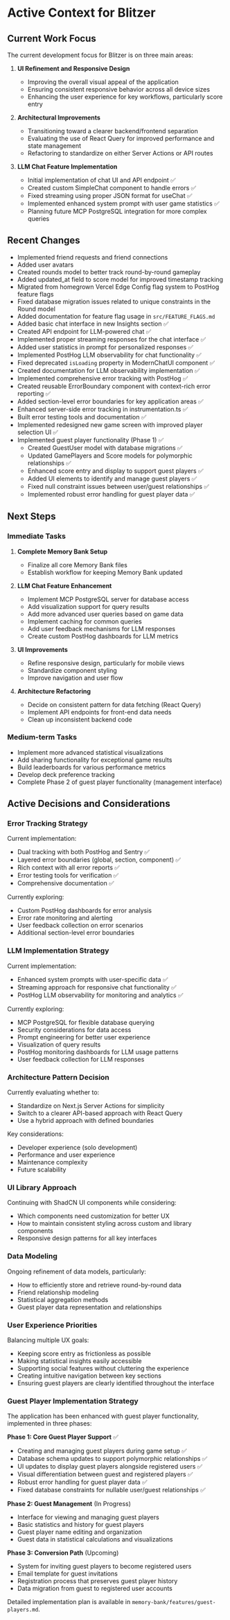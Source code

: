 # Active Context for Blitzer

## Current Work Focus

The current development focus for Blitzer is on three main areas:

1. **UI Refinement and Responsive Design**

   - Improving the overall visual appeal of the application
   - Ensuring consistent responsive behavior across all device sizes
   - Enhancing the user experience for key workflows, particularly score entry

2. **Architectural Improvements**

   - Transitioning toward a clearer backend/frontend separation
   - Evaluating the use of React Query for improved performance and state management
   - Refactoring to standardize on either Server Actions or API routes

3. **LLM Chat Feature Implementation**
   - Initial implementation of chat UI and API endpoint ✅
   - Created custom SimpleChat component to handle errors ✅
   - Fixed streaming using proper JSON format for useChat ✅
   - Implemented enhanced system prompt with user game statistics ✅
   - Planning future MCP PostgreSQL integration for more complex queries

## Recent Changes

- Implemented friend requests and friend connections
- Added user avatars
- Created rounds model to better track round-by-round gameplay
- Added updated_at field to score model for improved timestamp tracking
- Migrated from homegrown Vercel Edge Config flag system to PostHog feature flags
- Fixed database migration issues related to unique constraints in the Round model
- Added documentation for feature flag usage in `src/FEATURE_FLAGS.md`
- Added basic chat interface in new Insights section ✅
- Created API endpoint for LLM-powered chat ✅
- Implemented proper streaming responses for the chat interface ✅
- Added user statistics in prompt for personalized responses ✅
- Implemented PostHog LLM observability for chat functionality ✅
- Fixed deprecated `isLoading` property in ModernChatUI component ✅
- Created documentation for LLM observability implementation ✅
- Implemented comprehensive error tracking with PostHog ✅
- Created reusable ErrorBoundary component with context-rich error reporting ✅
- Added section-level error boundaries for key application areas ✅
- Enhanced server-side error tracking in instrumentation.ts ✅
- Built error testing tools and documentation ✅
- Implemented redesigned new game screen with improved player selection UI ✅
- Implemented guest player functionality (Phase 1) ✅
  - Created GuestUser model with database migrations ✅
  - Updated GamePlayers and Score models for polymorphic relationships ✅
  - Enhanced score entry and display to support guest players ✅
  - Added UI elements to identify and manage guest players ✅
  - Fixed null constraint issues between user/guest relationships ✅
  - Implemented robust error handling for guest player data ✅

## Next Steps

### Immediate Tasks

1. **Complete Memory Bank Setup**

   - Finalize all core Memory Bank files
   - Establish workflow for keeping Memory Bank updated

2. **LLM Chat Feature Enhancement**

   - Implement MCP PostgreSQL server for database access
   - Add visualization support for query results
   - Add more advanced user queries based on game data
   - Implement caching for common queries
   - Add user feedback mechanisms for LLM responses
   - Create custom PostHog dashboards for LLM metrics

3. **UI Improvements**

   - Refine responsive design, particularly for mobile views
   - Standardize component styling
   - Improve navigation and user flow

4. **Architecture Refactoring**
   - Decide on consistent pattern for data fetching (React Query)
   - Implement API endpoints for front-end data needs
   - Clean up inconsistent backend code

### Medium-term Tasks

- Implement more advanced statistical visualizations
- Add sharing functionality for exceptional game results
- Build leaderboards for various performance metrics
- Develop deck preference tracking
- Complete Phase 2 of guest player functionality (management interface)

## Active Decisions and Considerations

### Error Tracking Strategy

Current implementation:

- Dual tracking with both PostHog and Sentry ✅
- Layered error boundaries (global, section, component) ✅
- Rich context with all error reports ✅
- Error testing tools for verification ✅
- Comprehensive documentation ✅

Currently exploring:

- Custom PostHog dashboards for error analysis
- Error rate monitoring and alerting
- User feedback collection on error scenarios
- Additional section-level error boundaries

### LLM Implementation Strategy

Current implementation:

- Enhanced system prompts with user-specific data ✅
- Streaming approach for responsive chat functionality ✅
- PostHog LLM observability for monitoring and analytics ✅

Currently exploring:

- MCP PostgreSQL for flexible database querying
- Security considerations for data access
- Prompt engineering for better user experience
- Visualization of query results
- PostHog monitoring dashboards for LLM usage patterns
- User feedback collection for LLM responses

### Architecture Pattern Decision

Currently evaluating whether to:

- Standardize on Next.js Server Actions for simplicity
- Switch to a clearer API-based approach with React Query
- Use a hybrid approach with defined boundaries

Key considerations:

- Developer experience (solo development)
- Performance and user experience
- Maintenance complexity
- Future scalability

### UI Library Approach

Continuing with ShadCN UI components while considering:

- Which components need customization for better UX
- How to maintain consistent styling across custom and library components
- Responsive design patterns for all key interfaces

### Data Modeling

Ongoing refinement of data models, particularly:

- How to efficiently store and retrieve round-by-round data
- Friend relationship modeling
- Statistical aggregation methods
- Guest player data representation and relationships

### User Experience Priorities

Balancing multiple UX goals:

- Keeping score entry as frictionless as possible
- Making statistical insights easily accessible
- Supporting social features without cluttering the experience
- Creating intuitive navigation between key sections
- Ensuring guest players are clearly identified throughout the interface

### Guest Player Implementation Strategy

The application has been enhanced with guest player functionality, implemented in three phases:

**Phase 1: Core Guest Player Support** ✅

- Creating and managing guest players during game setup ✅
- Database schema updates to support polymorphic relationships ✅
- UI updates to display guest players alongside registered users ✅
- Visual differentiation between guest and registered players ✅
- Robust error handling for guest player data ✅
- Fixed database constraints for nullable user/guest relationships ✅

**Phase 2: Guest Management** (In Progress)

- Interface for viewing and managing guest players
- Basic statistics and history for guest players
- Guest player name editing and organization
- Guest data in statistical calculations and visualizations

**Phase 3: Conversion Path** (Upcoming)

- System for inviting guest players to become registered users
- Email template for guest invitations
- Registration process that preserves guest player history
- Data migration from guest to registered user accounts

Detailed implementation plan is available in `memory-bank/features/guest-players.md`.
